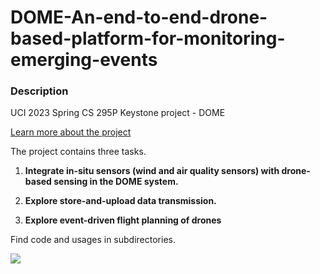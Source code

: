 # DOME-An-end-to-end-drone-based-platform-for-monitoring-emerging-events

### Description

UCI 2023 Spring CS 295P Keystone project - DOME

[Learn more about the project](https://trello.com/b/OMCMnthy/project)

The project contains three tasks.

1. **Integrate in-situ sensors (wind and air quality sensors) with drone-based sensing in the DOME system.**

2. **Explore store-and-upload data transmission.**

3. **Explore event-driven flight planning of drones**

Find code and usages in subdirectories.

![](https://raw.githubusercontent.com/Sothis-baka/CS-295-DOME/cyl-task2-dev/task2/dash_board_preview.jpg)
